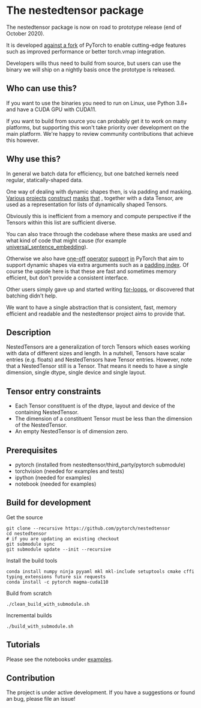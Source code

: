 # The nestedtensor package

The nestedtensor package is now on road to prototype release (end of October 2020).

It is developed [against a fork](https://github.com/cpuhrsch/pytorchnestedtensor) of PyTorch to enable cutting-edge features such as improved performance or better torch.vmap integration.

Developers wills thus need to build from source, but users can use the binary we will ship on a nightly basis once the prototype is released.


## Who can use this?

If you want to use the binaries you need to run on Linux, use Python 3.8+ and have a CUDA GPU with CUDA11.

If you want to build from source you can probably get it to work on many platforms, but supporting this won't take priority over development on the main platform. We're happy to review community contributions that achieve this however.

## Why use this?

In general we batch data for efficiency, but one batched kernels need regular, statically-shaped data.

One way of dealing with dynamic shapes then, is via padding and masking.
[Various](https://github.com/pytorch/fairseq/blob/54b934417d95baa1b0076089c61bde32728e34cf/fairseq/data/audio/raw_audio_dataset.py#L92)
[projects](https://github.com/facebookresearch/ParlAI/blob/8200396cdd08cfd26b01fe52b4a3bd0654081182/parlai/agents/drqa/utils.py#L143)
[construct](https://github.com/facebookresearch/detr/blob/4e1a9281bc5621dcd65f3438631de25e255c4269/util/misc.py#L306)
[masks](https://github.com/pytorch/vision/blob/24f16a338391d6f45aa6291c48eb6d5513771631/references/detection/utils.py#L102)
[that](https://github.com/pytorch/audio/blob/3250d3df168c956389bd16956aa458ce111570d0/examples/pipeline_wav2letter/datasets.py#L90)
, together with a data Tensor, are used as a representation for lists of dynamically shaped Tensors.

Obviously this is inefficient from a memory and compute perspective if the Tensors within this list are sufficient diverse.

You can also trace through the codebase where these masks are used and what kind of code that might cause (for example [universal_sentence_embedding](https://github.com/facebookresearch/ParlAI/blob/8200396cdd08cfd26b01fe52b4a3bd0654081182/parlai/agents/drqa/utils.py#L143)).

Otherwise we also have 
[one-off](https://pytorch.org/docs/master/generated/torch.nn.utils.rnn.pack_padded_sequence.html?highlight=pack_padded_sequence)
[operator](https://pytorch.org/docs/master/generated/torch.nn.CrossEntropyLoss.html#torch.nn.CrossEntropyLoss)
[support](https://pytorch.org/docs/master/generated/torch.nn.MultiheadAttention.html#torch.nn.MultiheadAttention)
[in](https://pytorch.org/docs/master/generated/torch.nn.EmbeddingBag.html#torch.nn.EmbeddingBag) 
PyTorch that aim to support dynamic shapes via extra arguments such as a
[padding index](https://pytorch.org/docs/master/generated/torch.nn.CrossEntropyLoss.html#torch.nn.CrossEntropyLoss).
Of course the upside here is that these are fast and sometimes memory efficient, but don't provide a consistent interface.

Other users simply gave up and started writing [for-loops](https://github.com/pytorch/vision/blob/1aef87d01eec2c0989458387fa04baebcc86ea7b/torchvision/models/detection/transform.py#L97), or discovered that batching didn't help.

We want to have a single abstraction that is consistent, fast, memory efficient and readable and the nestedtensor project aims to provide that.

## Description

NestedTensors are a generalization of torch Tensors which eases working with data of different sizes and length. 
In a nutshell, Tensors have scalar entries (e.g. floats) and NestedTensors have Tensor entries. However, note that
a NestedTensor still is a Tensor. That means it needs to have a single dimension, single dtype, single device and single layout.

## Tensor entry constraints
 - Each Tensor constituent is of the dtype, layout and device of the containing NestedTensor.
 - The dimension of a constituent Tensor must be less than the dimension of the NestedTensor. 
 - An empty NestedTensor is of dimension zero.

## Prerequisites

- pytorch (installed from nestedtensor/third_party/pytorch submodule)
- torchvision (needed for examples and tests)
- ipython (needed for examples)
- notebook (needed for examples)

## Build for development

Get the source

```
git clone --recursive https://github.com/pytorch/nestedtensor
cd nestedtensor
# if you are updating an existing checkout
git submodule sync
git submodule update --init --recursive
```

Install the build tools

```
conda install numpy ninja pyyaml mkl mkl-include setuptools cmake cffi typing_extensions future six requests
conda install -c pytorch magma-cuda110
```

Build from scratch
```
./clean_build_with_submodule.sh
```

Incremental builds
```
./build_with_submodule.sh
```

## Tutorials

Please see the notebooks under [examples](https://github.com/pytorch/nestedtensor/tree/master/examples).

## Contribution
The project is under active development. If you have a suggestions or found an bug, please file an issue!

